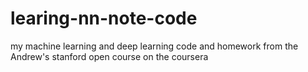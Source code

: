 # learing-nn-note-code
my machine learning and deep learning code and homework from the Andrew's stanford open course on the coursera 

